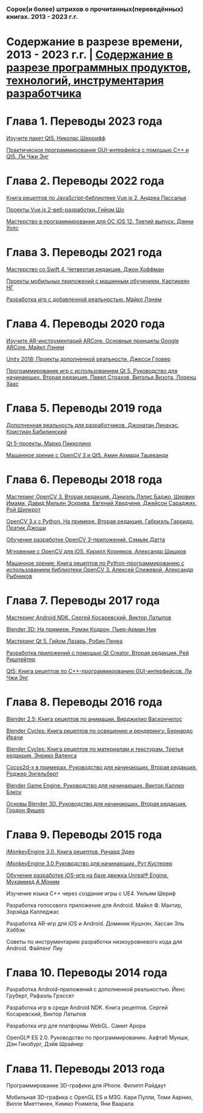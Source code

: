 ### Сорок(и более) штрихов о прочитанных(переведённых) книгах. 2013 - 2023 г.г.


# Содержание в разрезе времени, 2013 - 2023 г.г. | [Содержание в разрезе программных продуктов, технологий, инструментария разработчика](README_tools.md)

# Глава 1. Переводы 2023 года
[Изучите пакет Qt5. Николас Шеррифф](README_43.md)

[Практическое программирование GUI-интерфейса с помощью C++ и Qt5. Ли Чжи Энг](README_42.md)


# Глава 2. Переводы 2022 года
[Книга рецептов по JavaScript-библиотеке Vue.js 2. Андреа Пассалья](README_41.md)

[Проекты Vue.js 2-веб-разработки. Гийом Шо](README_40.md)

[Мастерство в программировании для ОС iOS 12. Третий выпуск. Дэнни Уолс](README_39.md)


# Глава 3. Переводы 2021 года
[Мастерство со Swift 4. Четвертая редакция. Джон Хоффман](README_38.md)

[Проекты мобильных приложений с машинным обучением. Картикеян НГ](README_37.md)

[Разработка игр с добавленной реальностью. Майкл Лэнем](README_36.md)


# Глава 4. Переводы 2020 года
[Изучите AR-инструментарий ARCore. Основные принципы Google ARCore. Майкл Лэнем](README_35.md)

[Unity 2018: Проекты дополненной реальности. Джесси Гловер](README_34.md)

[Программирование игр  с использованием Qt 5. Руководство для начинающих. Вторая редакция. Павел Страхов, Витольд Визота, Лоренц Хаас](README_33.md)

# Глава 5. Переводы 2019 года
[Дополненная реальность для разработчиков. Джонатан Линауэс, Кристиан Бабилинский](README_32.md)

[Qt 5-проекты. Марко Пикколино](README_31.md)

[Машинное зрение с OpenCV 3 и Qt5. Амин Ахмади Тацеканди](README_30.md)

# Глава 6. Переводы 2018 года
[Мастеринг OpenCV 3. Вторая редакция. Дэниэль Лэлис Баджо, Шервин Имами, Давид Мильян Эскрива, Евгений Хведченя, Джейсон Сараджих, Рой Шилкрот](README_29.md)

[OpenCV 3.x с Python. На примере. Вторая редакция. Габриэль Гарридо, Прэтик Джоши](README_28.md)

[Обучение разработке OpenCV 3-приложений. Сэмьяк Датта](README_27.md)

[Мгновение с OpenCV для iOS. Кирилл Корняков, Александр Шишков](README_26.md)

[Машинное зрение: Книга рецептов по Python-программированию с использованием библиотеки OpenCV 3. Алексей Спижевой, Александр Рыбников](README_25.md)


# Глава 7. Переводы 2017 года
[Мастеринг Android NDK. Сергей Косаревский, Виктор Латыпов](README_24.md)

[Blender 3D: На примере. Ромэн Кодрон, Пьер-Арман Ник](README_23.md)

[Мастеринг Qt 5. Гийом Лазарь, Робин Пенеа](README_22.md)

[Разработка приложений с помощью Qt Creator. Вторая редакция. Рей Ришпейтер](README_21.md)

[Qt5: Книга рецептов по C++-программированию GUI-интерфейсов. Ли Чжи Энг](README_20.md)


# Глава 8. Переводы 2016 года
[Blender 2.5: Книга рецептов по анимации. Вирджилио Васкончелос](README_19.md)

[Blender Cycles: Книга рецептов по освещению и рендерингу. Бернардо Ирачи](README_18.md)

[Blender Cycles: Книга рецептов по материалам и текстурам. Третья редакция. Энрико Валенса](README_17.md)

[Cocos2d-x в примерах. Руководство для начинающих. Вторая редакция. Роджер Энгельберт](README_16.md)

[Blender Game Engine. Руководство для начинающих. Виктор Каллер Бэкоу](README_15.md)

[Основы Blender 3D. Руководство для начинающих. Вторая редакция. Гордон Фишер](README_14.md)


# Глава 9. Переводы 2015 года
[jMonkeyEngine 3.0. Книга рецептов. Ричард Эден](README_13.md)

[jMonkeyEngine 3.0 Руководство для начинающих. Рут Кустерер](README_12.md)

[Обучение разработке iOS-игр на базе движка Unreal® Engine. Мухаммед А.Моним](README_11.md)

Изучение языка C++ через создание игры с UE4. Уильям Шериф

Разработка голосового приложения для Android. Майкл Ф. Мактир, Зорэйда Калледжас

Разработка AR-игр для iOS и Android. Доминик Кушнэн, Хассан Эль Хэббэк

Советы по инструментарию разработки низкоуровневого кода для Android. Файпенг Лиу


# Глава 10. Переводы 2014 года
Разработка Android-приложений с дополненной реальностью. Йенс Груберт,  Рафаэль Грэссет

Разработка игр в среде Android NDK. Книга рецептов. Сергей Косаревский, Виктор Латыпов

Разработка игр для платформы WebGL. Самит Арора

OpenGL® ES 2.0. Руководство по программированию. Аафтаб Мунши, Дэн Гинзбург, Дэйв Шрайнер


# Глава 11. Переводы 2013 года
Программирование 3D-графики для iPhone. Филипп Райдаут

Мобильная 3D-графика с OpenGL ES и M3G. 
Кари Пулли, Томи Аарнио, Вилле Миеттинен, Киммо Роимела, Яни Ваарала
